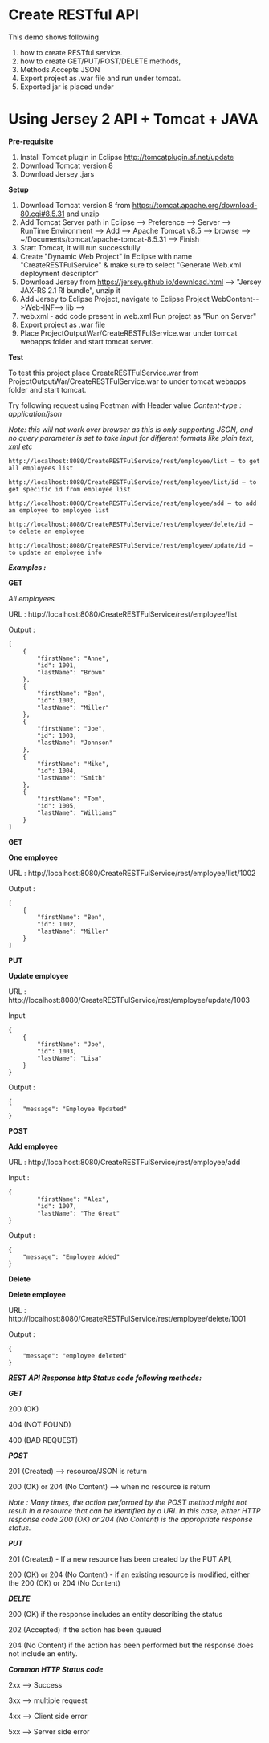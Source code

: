 Create RESTful API
=====

This demo shows following
1) how to create RESTful service.
2) how to create GET/PUT/POST/DELETE methods,
3) Methods Accepts JSON
4) Export project as .war file and run under tomcat.
5) Exported jar is placed under 

Using Jersey 2 API + Tomcat + JAVA
=====

**Pre-requisite**
1. Install Tomcat plugin in Eclipse
http://tomcatplugin.sf.net/update
2. Download Tomcat version 8
3. Download Jersey .jars

**Setup**

1. Download Tomcat version 8 from https://tomcat.apache.org/download-80.cgi#8.5.31 and unzip
2. Add Tomcat Server path in Eclipse --> Preference --> Server --> RunTime Environment --> Add --> Apache Tomcat v8.5 --> browse --> ~/Documents/tomcat/apache-tomcat-8.5.31 --> Finish
3. Start Tomcat, it will run successfully  
4. Create "Dynamic Web Project" in Eclipse with name "CreateRESTFulService" & make sure to select "Generate Web.xml deployment descriptor"
4. Download Jersey from https://jersey.github.io/download.html --> "Jersey JAX-RS 2.1 RI bundle", unzip it
5. Add Jersey to Eclipse Project, navigate to Eclipse Project WebContent-->Web-INF--> lib --> <place all jersey jars>
6. web.xml - add code present in web.xml
Run project as "Run on Server"
7. Export project as .war file
8. Place ProjectOutputWar/CreateRESTFulService.war under tomcat webapps folder and start tomcat server.

**Test**

To test this project place CreateRESTFulService.war from ProjectOutputWar/CreateRESTFulService.war to under tomcat webapps folder and start tomcat.

Try following request using Postman with Header value *Content-type : application/json*

*Note: this will not work over browser as this is only supporting JSON, and no query parameter is set to take input for different formats like plain text, xml etc*
	
	http://localhost:8080/CreateRESTFulService/rest/employee/list — to get all employees list
	
	http://localhost:8080/CreateRESTFulService/rest/employee/list/id — to get specific id from employee list
	
	http://localhost:8080/CreateRESTFulService/rest/employee/add — to add an employee to employee list
	
	http://localhost:8080/CreateRESTFulService/rest/employee/delete/id — to delete an employee
	
	http://localhost:8080/CreateRESTFulService/rest/employee/update/id — to update an employee info
	

***Examples :***

**GET**

*All employees*

URL : http://localhost:8080/CreateRESTFulService/rest/employee/list

Output :

```
[
    {
        "firstName": "Anne",
        "id": 1001,
        "lastName": "Brown"
    },
    {
        "firstName": "Ben",
        "id": 1002,
        "lastName": "Miller"
    },
    {
        "firstName": "Joe",
        "id": 1003,
        "lastName": "Johnson"
    },
    {
        "firstName": "Mike",
        "id": 1004,
        "lastName": "Smith"
    },
    {
        "firstName": "Tom",
        "id": 1005,
        "lastName": "Williams"
    }
]
```

**GET**

**One employee**

URL : http://localhost:8080/CreateRESTFulService/rest/employee/list/1002

Output :

```
[
    {
        "firstName": "Ben",
        "id": 1002,
        "lastName": "Miller"
    }
]
```

**PUT**

**Update employee**

URL : http://localhost:8080/CreateRESTFulService/rest/employee/update/1003

Input 

```
{
    {
        "firstName": "Joe",
        "id": 1003,
        "lastName": "Lisa"
    }
}
```

Output :

```
{
    "message": "Employee Updated"
}
```

**POST**

**Add employee**

URL : http://localhost:8080/CreateRESTFulService/rest/employee/add

Input :

```
{
        "firstName": "Alex",
        "id": 1007,
        "lastName": "The Great"
}
```

Output :

```
{
    "message": "Employee Added"
}
```

**Delete**

**Delete employee**

URL : http://localhost:8080/CreateRESTFulService/rest/employee/delete/1001

Output :

```
{
    "message": "employee deleted"
}
```


***REST API Response http Status code following methods:***

***GET***

200 (OK)

404 (NOT FOUND)

400 (BAD REQUEST)

***POST***

201 (Created) --> resource/JSON is return

200 (OK) or 204 (No Content) --> when no resource is return


*Note : Many times, the action performed by the POST method might not result in a resource that can be identified by a URI. In this case, either HTTP response code 200 (OK) or 204 (No Content) is the appropriate response status.*

***PUT***

201 (Created) - If a new resource has been created by the PUT API,

200 (OK) or 204 (No Content)  - if an existing resource is modified, either the 200 (OK) or 204 (No Content)

***DELTE***

200 (OK) if the response includes an entity describing the status

202 (Accepted) if the action has been queued

204 (No Content) if the action has been performed but the response does not include an entity.

***Common HTTP Status code***

2xx --> Success 

3xx --> multiple request

4xx --> Client side error

5xx --> Server side error

